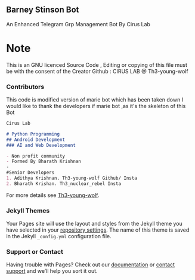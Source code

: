 ## Barney Stinson Bot

An Enhanced Telegram Grp Management Bot By Cirus Lab

# Note
This is an GNU licenced Source Code , Editing or copying of this file must be with the consent of the Creator
Github : CIRUS LAB @ Th3-young-wolf

### Contributors

This code is modified version of marie bot which has been taken down
I would like to thank the developers if marie bot ,as it's the skeleton of this Bot

```markdown
Cirus Lab

# Python Programming
## Android Development
### AI and Web Development

- Non profit community
- Formed By Bharath Krishnan
-
#Senior Developers
1. Adithya Krishnan. Th3-young-wolf Github/ Insta
2. Bharath Krishan. Th3_nuclear_rebel Insta

```

For more details see [Th3-young-wolf](https://guides.github.com/features/mastering-markdown/).

### Jekyll Themes

Your Pages site will use the layout and styles from the Jekyll theme you have selected in your [repository settings](https://github.com/Th3-young-wolf/Barney-Stinson/settings). The name of this theme is saved in the Jekyll `_config.yml` configuration file.

### Support or Contact

Having trouble with Pages? Check out our [documentation](https://docs.github.com/categories/github-pages-basics/) or [contact support](https://support.github.com/contact) and we’ll help you sort it out.
